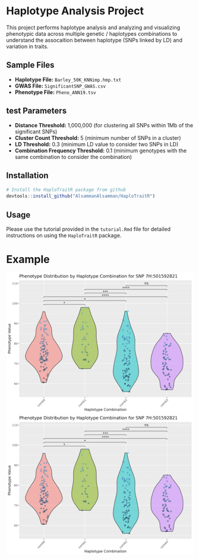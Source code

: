 # Haplotype Analysis Project

This project performs haplotype analysis and analyzing and visualizing phenotypic data across multiple genetic / haplotypes combinations 
to understand the assocaition between haplotype (SNPs linked by LD) and variation in traits. 

## Sample Files

- **Haplotype File:** `Barley_50K_KNNimp.hmp.txt`
- **GWAS File:** `SignificantSNP_GWAS.csv`
- **Phenotype File:** `Pheno_ANN19.tsv`


## test Parameters

- **Distance Threshold:** 1,000,000 (for clustering all SNPs within 1Mb of the significant SNPs)
- **Cluster Count Threshold:** 5 (minimum number of SNPs in a cluster)
- **LD Threshold:** 0.3 (minimum LD value to consider two SNPs in LD)
- **Combination Frequency Threshold:** 0.1 (minimum genotypes with the same combination to consider the combination)

## Installation

```r
# Install the HaploTraitR package from github
devtools::install_github("AlsammanAlsamman/HaploTraitR")
```

## Usage

Please use the tutorial provided in the `tutorial.Rmd` file for detailed instructions on using the `HaploTraitR` package.

# Example
![image](out_example/7H:501592821_boxplot.png)
![image](out_example/7H:501592821_boxplot.png)









